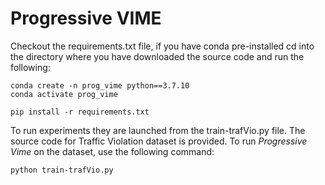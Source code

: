 # Progressive VIME

Checkout the requirements.txt file, if you have conda pre-installed cd into the directory where you have downloaded the source code and run the following:

```
conda create -n prog_vime python==3.7.10
conda activate prog_vime

pip install -r requirements.txt
```
To run experiments they are launched from the train-trafVio.py file. The source code for Traffic Violation dataset is provided. To run _Progressive Vime_ on the dataset, 
use the following command:

```
python train-trafVio.py
```
